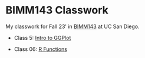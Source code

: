 # BIMM143 Classwork
My classwork for Fall 23' in [BIMM143](https://bioboot.github.io/bimm143_F23/) at UC San Diego.  

- Class 5: [Intro to GGPlot](https://github.com/aishamohamed0/bimm143_github/blob/main/Class5/Class5.pdf)

- Class 06: [R Functions](https://github.com/aishamohamed0/bimm143_github/blob/main/Class6/Class6.md)

